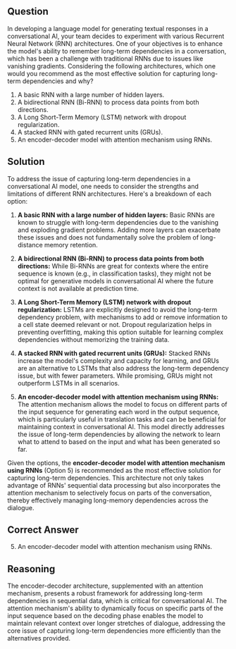 ## Question
In developing a language model for generating textual responses in a conversational AI, your team decides to experiment with various Recurrent Neural Network (RNN) architectures. One of your objectives is to enhance the model's ability to remember long-term dependencies in a conversation, which has been a challenge with traditional RNNs due to issues like vanishing gradients. Considering the following architectures, which one would you recommend as the most effective solution for capturing long-term dependencies and why?

1. A basic RNN with a large number of hidden layers.
2. A bidirectional RNN (Bi-RNN) to process data points from both directions.
3. A Long Short-Term Memory (LSTM) network with dropout regularization.
4. A stacked RNN with gated recurrent units (GRUs).
5. An encoder-decoder model with attention mechanism using RNNs.

## Solution
To address the issue of capturing long-term dependencies in a conversational AI model, one needs to consider the strengths and limitations of different RNN architectures. Here's a breakdown of each option:

1. **A basic RNN with a large number of hidden layers:** Basic RNNs are known to struggle with long-term dependencies due to the vanishing and exploding gradient problems. Adding more layers can exacerbate these issues and does not fundamentally solve the problem of long-distance memory retention.

2. **A bidirectional RNN (Bi-RNN) to process data points from both directions:** While Bi-RNNs are great for contexts where the entire sequence is known (e.g., in classification tasks), they might not be optimal for generative models in conversational AI where the future context is not available at prediction time.

3. **A Long Short-Term Memory (LSTM) network with dropout regularization:** LSTMs are explicitly designed to avoid the long-term dependency problem, with mechanisms to add or remove information to a cell state deemed relevant or not. Dropout regularization helps in preventing overfitting, making this option suitable for learning complex dependencies without memorizing the training data.

4. **A stacked RNN with gated recurrent units (GRUs):** Stacked RNNs increase the model's complexity and capacity for learning, and GRUs are an alternative to LSTMs that also address the long-term dependency issue, but with fewer parameters. While promising, GRUs might not outperform LSTMs in all scenarios.

5. **An encoder-decoder model with attention mechanism using RNNs:** The attention mechanism allows the model to focus on different parts of the input sequence for generating each word in the output sequence, which is particularly useful in translation tasks and can be beneficial for maintaining context in conversational AI. This model directly addresses the issue of long-term dependencies by allowing the network to learn what to attend to based on the input and what has been generated so far.

Given the options, the **encoder-decoder model with attention mechanism using RNNs** (Option 5) is recommended as the most effective solution for capturing long-term dependencies. This architecture not only takes advantage of RNNs' sequential data processing but also incorporates the attention mechanism to selectively focus on parts of the conversation, thereby effectively managing long-memory dependencies across the dialogue.

## Correct Answer
5. An encoder-decoder model with attention mechanism using RNNs.

## Reasoning
The encoder-decoder architecture, supplemented with an attention mechanism, presents a robust framework for addressing long-term dependencies in sequential data, which is critical for conversational AI. The attention mechanism's ability to dynamically focus on specific parts of the input sequence based on the decoding phase enables the model to maintain relevant context over longer stretches of dialogue, addressing the core issue of capturing long-term dependencies more efficiently than the alternatives provided.